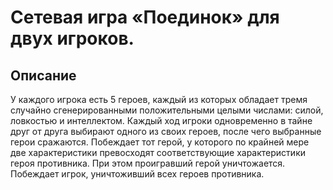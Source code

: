 # Сетевая игра «Поединок» для двух игроков. 
## Описание
У каждого игрока есть 5 героев, каждый из которых обладает тремя случайно сгенерированными положительными целыми числами: силой, ловкостью и интеллектом. Каждый ход игроки одновременно в тайне друг от друга выбирают одного из своих героев, после чего выбранные герои сражаются. Побеждает тот герой, у которого по крайней мере две характеристики превосходят соответствующие характеристики героя противника. При этом проигравший герой уничтожается. Побеждает игрок, уничтоживший всех героев противника.
